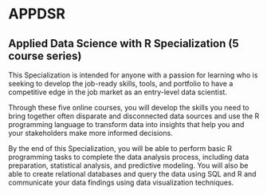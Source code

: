 # APPDSR
## Applied Data Science with R Specialization (5 course series)

This Specialization is intended for anyone with a passion for learning who is seeking to develop the job-ready skills, tools, and portfolio to have a competitive edge in the job market as an entry-level data scientist. 

Through these five online courses, you will develop the skills you need to bring together often disparate and disconnected data sources and use the R programming language to transform data into insights that help you and your stakeholders make more informed decisions. 

By the end of this Specialization, you will be able to perform basic R programming tasks to complete the data analysis process, including data preparation, statistical analysis, and predictive modeling. You will also be able to create relational databases and query the data using SQL and R and communicate your data findings using data visualization techniques. 
